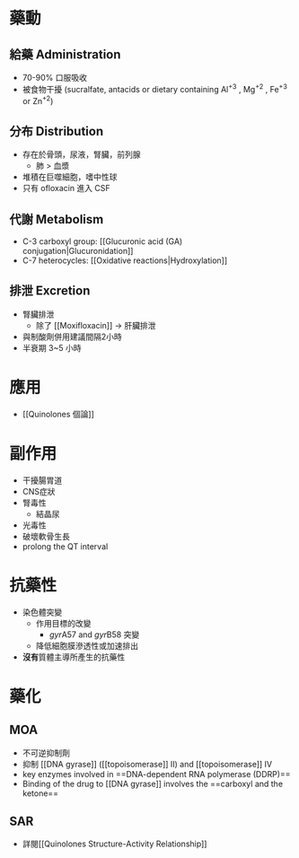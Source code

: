 # 藥動
## 給藥 Administration
- 70-90% 口服吸收
- 被食物干擾 (sucralfate, antacids or dietary containing Al<sup>+3</sup> , Mg<sup>+2</sup> , Fe<sup>+3</sup> or Zn<sup>+2</sup>)
## 分布 Distribution
- 存在於骨頭，尿液，腎臟，前列腺
	- 肺 > 血漿
- 堆積在巨噬細胞，嗜中性球
- 只有 ofloxacin 進入 CSF
## 代謝 Metabolism
- C-3 carboxyl group: [[Glucuronic acid (GA) conjugation|Glucuronidation]]
- C-7 heterocycles: [[Oxidative reactions​|Hydroxylation]]
## 排泄 Excretion
- 腎臟排泄
	- 除了 [[Moxifloxacin]] $\rightarrow$ 肝臟排泄
- 與制酸劑併用建議間隔2小時
- 半衰期 3~5 小時
# 應用
- [[Quinolones 個論]] 
# 副作用
- 干擾腸胃道
- CNS症狀
- 腎毒性
	- 結晶尿
- 光毒性
- 破壞軟骨生長
- prolong the QT interval
# 抗藥性
- 染色體突變
	- 作用目標的改變
		- *gyr*A57 and *gyr*B58 突變
	- 降低細胞膜滲透性或加速排出
- **沒有**質體主導所產生的抗藥性
# 藥化
## MOA
- 不可逆抑制劑
- 抑制 [[DNA gyrase]] ([[topoisomerase]] II) and [[topoisomerase]] IV 
- key enzymes involved in ==DNA-dependent RNA polymerase (DDRP)==
- Binding of the drug to [[DNA gyrase]] involves the ==carboxyl and the ketone==
## SAR
- 詳閱[[Quinolones Structure-Activity Relationship]]
